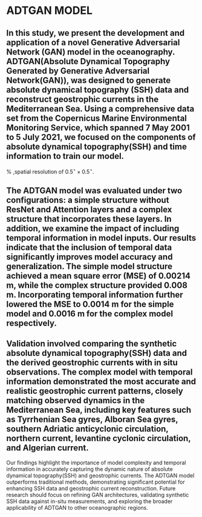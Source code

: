 # ADTGAN MODEL

## In this study, we present  the development and application of a novel Generative Adversarial Network (GAN) model in the oceanography. ADTGAN(Absolute Dynamical Topography Generated by Generative Adversarial Network(GAN)), was designed to generate absolute dynamical topography (SSH) data and reconstruct geostrophic currents in the Mediterranean Sea. Using a comprehensive data set from the Copernicus Marine Environmental Monitoring Service, which spanned 7 May 2001 to 5 July 2021, we focused on the components of absolute dynamical topography(SSH) and time information to train our model.
% ,spatial resolution of $0.5^\circ \times 0.5^\circ$.

## The ADTGAN model was evaluated under two configurations: a simple structure without ResNet and Attention layers and a complex structure that incorporates these layers. In addition, we examine the impact of including temporal information in model inputs. Our results indicate that the inclusion of temporal data significantly improves model accuracy and generalization. The simple model structure achieved a mean square error (MSE) of $0.00214$ m, while the complex structure provided $0.008$ m. Incorporating temporal information further lowered the MSE to $0.0014$ m for the simple model and $0.0016$ m for the complex model respectively.

## Validation involved comparing the synthetic absolute dynamical topography(SSH) data and the derived geostrophic currents with in situ observations. The complex model with temporal information demonstrated the most accurate and realistic geostrophic current patterns, closely matching observed dynamics in the Mediterranean Sea, including key features such as Tyrrhenian Sea gyres, Alboran Sea gyres, southern Adriatic anticyclonic circulation, northern current, levantine cyclonic circulation, and Algerian current.

Our findings highlight the importance of model complexity and temporal information in accurately capturing the dynamic nature of absolute dynamical topography(SSH) and geostrophic currents. The ADTGAN model outperforms traditional methods, demonstrating significant potential for enhancing SSH data and geostrophic current reconstruction. Future research should focus on refining GAN architectures, validating synthetic SSH data against in-situ measurements, and exploring the broader applicability of ADTGAN to other oceanographic regions.
